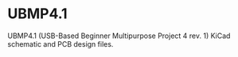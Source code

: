 # UBMP4.1
 UBMP4.1 (USB-Based Beginner Multipurpose Project 4 rev. 1) KiCad schematic and PCB design files.
